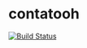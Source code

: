 # contatooh
[![Build Status](https://travis-ci.org/Lysandroc/contatooh.svg)](https://travis-ci.org/Lysandroc/contatooh)
